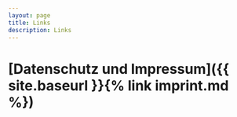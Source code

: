 ```yaml
---
layout: page
title: Links
description: Links
---
```


# [Datenschutz und Impressum]({{ site.baseurl }}{% link imprint.md %})

